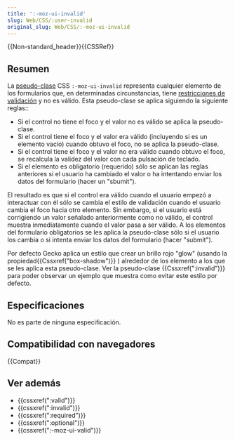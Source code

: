 ```yaml
---
title: ':-moz-ui-invalid'
slug: Web/CSS/:user-invalid
original_slug: Web/CSS/:-moz-ui-invalid
---
```


{{Non-standard_header}}{{CSSRef}}

## Resumen

La [pseudo-clase](/es/docs/Web/CSS/Pseudo-classes) CSS `:-moz-ui-invalid` representa cualquier elemento de los formularios que, en determinadas circunstancias, tiene [restricciones de validación](/es/docs/Web/Guide/HTML/Forms_in_HTML#Constraint_Validation) y no es válido. Esta pseudo-clase se aplica siguiendo la siguiente reglas::

- Si el control no tiene el foco y el valor no es válido se aplica la pseudo-clase.
- Si el control tiene el foco y el valor era válido (incluyendo si es un elemento vacío) cuando obtuvo el foco, no se aplica la pseudo-clase.
- Si el control tiene el foco y el valor no era válido cuando obtuvo el foco, se recalcula la validez del valor con cada pulsación de teclado.
- Si el elemento es obligatorio (requerido) sólo se aplican las reglas anteriores si el usuario ha cambiado el valor o ha intentando enviar los datos del formulario (hacer un "sbumit").

El resultado es que si el control era válido cuando el usuario empezó a interactuar con él sólo se cambia el estilo de validación cuando el usuario cambia el foco hacia otro elemento. Sin embargo, si el usuario está corrigiendo un valor señalado anteriormente como no válido, el control muestra inmediatamente cuando el valor pasa a ser válido. A los elementos del formulario obligatorios se les aplica la pseudo-clase sólo si el usuario los cambia o si intenta enviar los datos del formulario (hacer "submit").

Por defecto Gecko aplica un estilo que crear un brillo rojo "glow" (usando la propiedad{{Cssxref("box-shadow")}} ) alrededor de los elemento a los que se les aplica esta pseudo-clase. Ver la pseudo-clase {{Cssxref(":invalid")}} para poder observar un ejemplo que muestra como evitar este estilo por defecto.

## Especificaciones

No es parte de ninguna especificación.

## Compatibilidad con navegadores

{{Compat}}

## Ver además

- {{cssxref(":valid")}}
- {{cssxref(":invalid")}}
- {{cssxref(":required")}}
- {{cssxref(":optional")}}
- {{cssxref(":-moz-ui-valid")}}
